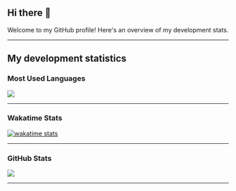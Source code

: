 ## Hi there 👋

Welcome to my GitHub profile! Here's an overview of my development stats.

---

## My development statistics

### Most Used Languages

<a href="https://github-readme-stats.vercel.app/api/top-langs/?username=IslemHaroun&layout=compact">
  <img align="center" src="https://github-readme-stats.vercel.app/api/top-langs/?username=IslemHaroun&layout=compact"/>
</a>

---

### Wakatime Stats

<a href="https://wakatime.com/@544b01f8-601b-452f-ac06-efb631ed5e48">
  <img src="https://wakatime.com/badge/user/544b01f8-601b-452f-ac06-efb631ed5e48.svg" alt="wakatime stats"/>
</a>

---

### GitHub Stats

<a href="https://github-readme-stats.vercel.app/api?username=IslemHaroun&show_icons=true&hide_title=true&count_private=true&hide=prs&theme=radical">
  <img align="center" src="https://github-readme-stats.vercel.app/api?username=IslemHaroun&show_icons=true&hide_title=true&count_private=true&hide=prs&theme=radical"/>
</a>

---
